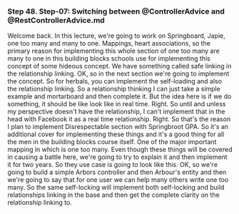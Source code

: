 ### Step 48. Step-07: Switching between @ControllerAdvice and @RestControllerAdvice.md
Welcome back. In this lecture, we're going to work on Springboard, Japie, one too many and many to one. Mappings, heart associations, so the primary reason for implementing this whole section of one too many are many to one in this building blocks schools use for implementing this concept of some hideous concept. We have something called safe linking in the relationship linking. OK, so in the next section we're going to implement the concept. So for herbals, you can implement the self-loading and also the relationship linking. So a relationship thinking I can just take a simple example and mortarboard and then complete it. But the idea here is if we do something, it should be like look like in real time. Right. So until and unless my perspective doesn't have the relationship, I can't implement that in the head with Facebook it as a real time relationship. Right. So that's the reason I plan to implement Disrespectable section with Springbroot GPA. So it's an additional cover for implementing these things and it's a good thing for all the men in the building blocks course itself. One of the major important mapping in which is one too many. Even though these things will be covered in causing a battle here, we're going to try to explain it and then implement it for two years. So they use case is going to look like this. OK, so we're going to build a simple Arbors controller and then Arbour's entity and then we're going to say that for one user we can help many others write one too many. So the same self-locking will implement both self-locking and build relationships linking in the base and then get the complete clarity on the relationship linking to. 